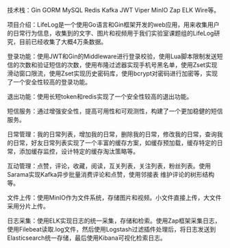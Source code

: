 技术栈：Gin GORM MySQL Redis Kafka JWT Viper MinIO Zap ELK Wire等。

项目介绍：LifeLog是一个使用Go语言和Gin框架开发的web应用，用来收集用户的日常行为信息，收集到的文字、图片和视频用于我们实验室课题组的LifeLog研究，目前已经收集了大概4万条数据。

登录功能：使用JWT和Gin的Middleware进行登录校验，使用Lua脚本限制发送短信的次数和验证短信的次数，使用布隆过滤器实现手机号黑名单，使用Zset实现滑动窗口限流，使用Zset实现历史密码库，使用bcrypt对密码进行加密等，实现了一个安全性较高的登录功能。

退出功能：使用长短token和redis实现了一个安全性较高的退出功能。

短信服务：通过增强安全性，提高可用性和可观测性，构建了一个更加稳健的短信服务。

日常管理：我的日常列表，增加我的日常，删除我的日常，修改我的日常，查询我的日常，好友日常列表实现了一个丰富的缓存方案，如缓存预加载，缓存特定的日常，添加缓存监控，设计特定的缓存淘汰策略等。

互动管理：点赞，评论，收藏，阅读，互关列表，关注列表，粉丝列表。使用Sarama实现Kafka异步批量消费评论和点赞，使用邻接表 维护评论的树形结构等。

文件上传：使用MinIO作为文件系统，存储图片和视频。小文件直接上传，大文件采用分片上传。

日志采集：使用ELK实现日志的统一采集，存储和检索。使用Zap框架采集日志，使用Filebeat读取.log文件，然后使用Logstash过滤插件处理后，将日志发送到Elasticsearch统一存储，最后使用Kibana可视化检索日志。
